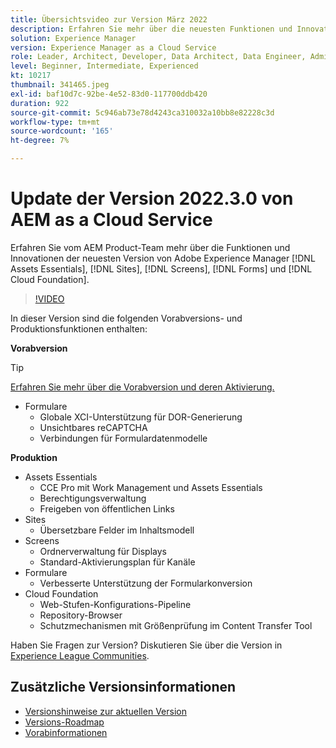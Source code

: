 ```yaml
---
title: Übersichtsvideo zur Version März 2022
description: Erfahren Sie mehr über die neuesten Funktionen und Innovationen in der Version 2022.3.0 von Adobe Experience Manager [!DNL Assets Essentials], [!DNL Sites], [!DNL Screens], [!DNL Forms] and [!DNL Cloud Foundation].
solution: Experience Manager
version: Experience Manager as a Cloud Service
role: Leader, Architect, Developer, Data Architect, Data Engineer, Admin, User
level: Beginner, Intermediate, Experienced
kt: 10217
thumbnail: 341465.jpeg
exl-id: baf10d7c-92be-4e52-83d0-117700ddb420
duration: 922
source-git-commit: 5c946ab73e78d4243ca310032a10bb8e82228c3d
workflow-type: tm+mt
source-wordcount: '165'
ht-degree: 7%

---
```


# Update der Version 2022.3.0 von AEM as a Cloud Service

Erfahren Sie vom AEM Product-Team mehr über die Funktionen und Innovationen der neuesten Version von Adobe Experience Manager [!DNL Assets Essentials], [!DNL Sites], [!DNL Screens], [!DNL Forms] und [!DNL Cloud Foundation].

>[!VIDEO](https://video.tv.adobe.com/v/341465/?quality=12&learn=on)

In dieser Version sind die folgenden Vorabversions- und Produktionsfunktionen enthalten:

**Vorabversion**

>[!TIP]
>
>[Erfahren Sie mehr über die Vorabversion und deren Aktivierung.](https://experienceleague.adobe.com/docs/experience-manager-cloud-service/content/release-notes/prerelease.html)

* Formulare
   * Globale XCI-Unterstützung für DOR-Generierung
   * Unsichtbares reCAPTCHA
   * Verbindungen für Formulardatenmodelle

**Produktion**

* Assets Essentials
   * CCE Pro mit Work Management und Assets Essentials
   * Berechtigungsverwaltung
   * Freigeben von öffentlichen Links
* Sites
   * Übersetzbare Felder im Inhaltsmodell
* Screens
   * Ordnerverwaltung für Displays
   * Standard-Aktivierungsplan für Kanäle
* Formulare
   * Verbesserte Unterstützung der Formularkonversion
* Cloud Foundation
   * Web-Stufen-Konfigurations-Pipeline
   * Repository-Browser
   * Schutzmechanismen mit Größenprüfung im Content Transfer Tool

Haben Sie Fragen zur Version?  Diskutieren Sie über die Version in [Experience League Communities](https://experienceleaguecommunities.adobe.com/t5/adobe-experience-manager/aem-as-a-cloud-service-2022-3-0-release-update/td-p/449599).

## Zusätzliche Versionsinformationen

* [Versionshinweise zur aktuellen Version](https://experienceleague.adobe.com/docs/experience-manager-cloud-service/content/release-notes/home.html?lang=de)
* [Versions-Roadmap](https://experienceleague.adobe.com/docs/experience-manager-release-information/aem-release-updates/update-releases-roadmap.html?lang=de)
* [Vorabinformationen](https://experienceleague.adobe.com/docs/experience-manager-cloud-service/content/release-notes/prerelease.html)
